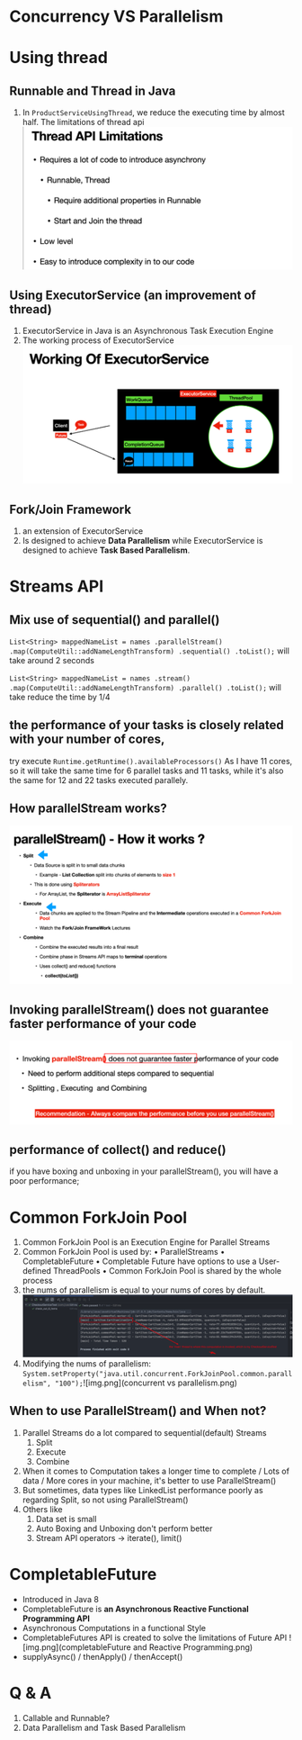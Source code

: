 
# Concurrency VS Parallelism

# Using thread 

## Runnable and Thread in Java
1. In `ProductServiceUsingThread`, we reduce the executing time by almost half. The limitations of thread api![img.png](limitations_of_thread.png)

## Using ExecutorService (an improvement of thread)
1. ExecutorService in Java is an Asynchronous Task Execution Engine
2. The working process of ExecutorService ![img_1.png](working_of_executor.png)

##  Fork/Join Framework
1. an extension of ExecutorService
2. Is designed to achieve **Data Parallelism** while ExecutorService is designed to achieve **Task Based Parallelism**.


# Streams API

## Mix use of sequential() and parallel()
 ``List<String> mappedNameList = names
 .parallelStream()
 .map(ComputeUtil::addNameLengthTransform)
 .sequential()
 .toList();``  will take around 2 seconds

``List<String> mappedNameList = names
.stream()
.map(ComputeUtil::addNameLengthTransform)
.parallel()
.toList();`` will take reduce the time by 1/4

## the performance of your tasks is closely related with your number of cores,
try execute `Runtime.getRuntime().availableProcessors()`
As I have 11 cores, so it will take the same time for 6 parallel tasks and 11 tasks, while it's also the same for 12 and 22 tasks executed parallely.

## How parallelStream works?
![img.png](how_parallelstream_works.png)

## Invoking parallelStream() **does not guarantee** faster performance of your code
![img.png](summary_of_parallelStream.png)

## performance of collect() and reduce()
if you have boxing and unboxing in your parallelStream(), you will have a poor performance;


# Common ForkJoin Pool

1. Common ForkJoin Pool is an Execution Engine for Parallel Streams
2. Common ForkJoin Pool is used by:
   • ParallelStreams
   • CompletableFuture
   • Completable Future have options to use a User-defined ThreadPools
   • Common ForkJoin Pool is shared by the whole process
3. the nums of parallelism is equal to your nums of cores by default.![img.png](actual_parallelism_is_smaller_the_core.png)
4. Modifying the nums of parallelism: `System.setProperty("java.util.concurrent.ForkJoinPool.common.parallelism", "100");`![img.png](concurrent vs parallelism.png)


## When to use ParallelStream()  and When not?
 1. Parallel Streams do a lot compared to sequential(default) Streams 
    1. Split 
    2. Execute 
    3. Combine
 2. When it comes to Computation takes a longer time to complete  / Lots of data / More cores in your machine, it's better to use ParallelStream()
 3. But sometimes, data types like LinkedList performance poorly as regarding Split, so not using ParallelStream()
 4. Others like
    1. Data set is small
    2. Auto Boxing and Unboxing don't perform better
    3. Stream API operators -> iterate(), limit()
 

# CompletableFuture

* Introduced in Java 8 
* CompletableFuture is **an Asynchronous Reactive Functional Programming API**
* Asynchronous Computations in a functional Style 
* CompletableFutures API is created to solve the limitations of Future API ![img.png](completableFuture and Reactive Programming.png)
* supplyAsync() / thenApply() / thenAccept()

# Q & A
1. Callable and Runnable?
2. Data Parallelism and Task Based Parallelism


